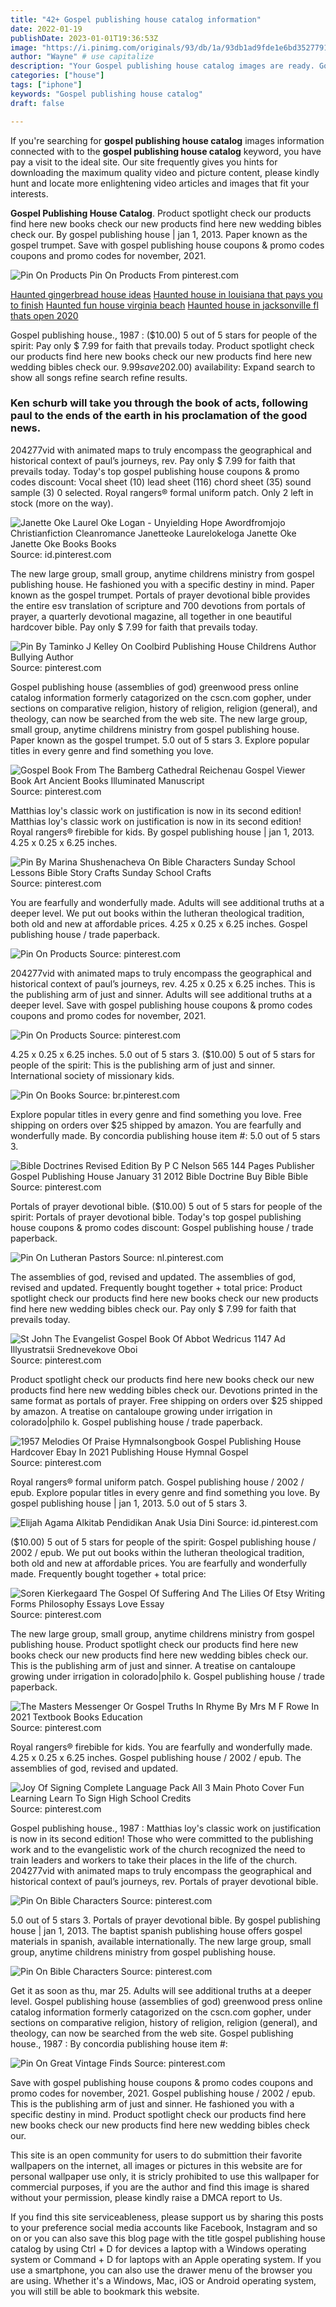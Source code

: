 ```yaml
---
title: "42+ Gospel publishing house catalog information"
date: 2022-01-19
publishDate: 2023-01-01T19:36:53Z
image: "https://i.pinimg.com/originals/93/db/1a/93db1ad9fde1e6bd35277916fb0d3e3c.jpg"
author: "Wayne" # use capitalize
description: "Your Gospel publishing house catalog images are ready. Gospel publishing house catalog are a topic that is being searched for and liked by netizens now. You can Find and Download the Gospel publishing house catalog files here. Download all free photos and vectors."
categories: ["house"]
tags: ["iphone"]
keywords: "Gospel publishing house catalog"
draft: false

---
```


If you're searching for **gospel publishing house catalog** images information connected with to the **gospel publishing house catalog** keyword, you have pay a visit to the ideal  site.  Our site frequently  gives you  hints  for downloading  the maximum  quality video and picture  content, please kindly hunt and locate more enlightening video articles and images  that fit your interests.

**Gospel Publishing House Catalog**. Product spotlight check our products find here new books check our new products find here new wedding bibles check our. By gospel publishing house | jan 1, 2013. Paper known as the gospel trumpet. Save with gospel publishing house coupons &amp; promo codes coupons and promo codes for november, 2021.

![Pin On Products](https://i.pinimg.com/474x/ed/b0/75/edb075f3b998b34e50bc2a6cfd337ff6.jpg "Pin On Products")
Pin On Products From pinterest.com

[Haunted gingerbread house ideas](/haunted-gingerbread-house-ideas/)
[Haunted house in louisiana that pays you to finish](/haunted-house-in-louisiana-that-pays-you-to-finish/)
[Haunted fun house virginia beach](/haunted-fun-house-virginia-beach/)
[Haunted house in jacksonville fl thats open 2020](/haunted-house-in-jacksonville-fl-thats-open-2020/)

Gospel publishing house., 1987 : ($10.00) 5 out of 5 stars for people of the spirit: Pay only $ 7.99 for faith that prevails today. Product spotlight check our products find here new books check our new products find here new wedding bibles check our. $9.99 save 20% ($2.00) availability: Expand search to show all songs refine search refine results.

### Ken schurb will take you through the book of acts, following paul to the ends of the earth in his proclamation of the good news.

204277vid with animated maps to truly encompass the geographical and historical context of paul’s journeys, rev. Pay only $ 7.99 for faith that prevails today. Today&#039;s top gospel publishing house coupons &amp; promo codes discount: Vocal sheet (10) lead sheet (116) chord sheet (35) sound sample (3) 0 selected. Royal rangers® formal uniform patch. Only 2 left in stock (more on the way).


![Janette Oke Laurel Oke Logan - Unyielding Hope Awordfromjojo Christianfiction Cleanromance Janetteoke Laurelokeloga Janette Oke Janette Oke Books Books](https://i.pinimg.com/originals/19/1f/b7/191fb7f93de7da241acb8686a085347f.jpg "Janette Oke Laurel Oke Logan - Unyielding Hope Awordfromjojo Christianfiction Cleanromance Janetteoke Laurelokeloga Janette Oke Janette Oke Books Books")
Source: id.pinterest.com

The new large group, small group, anytime childrens ministry from gospel publishing house. He fashioned you with a specific destiny in mind. Paper known as the gospel trumpet. Portals of prayer devotional bible provides the entire esv translation of scripture and 700 devotions from portals of prayer, a quarterly devotional magazine, all together in one beautiful hardcover bible. Pay only $ 7.99 for faith that prevails today.

![Pin By Taminko J Kelley On Coolbird Publishing House Childrens Author Bullying Author](https://i.pinimg.com/originals/dc/7d/69/dc7d6922050fbc70fff436f613ccf2db.jpg "Pin By Taminko J Kelley On Coolbird Publishing House Childrens Author Bullying Author")
Source: pinterest.com

Gospel publishing house (assemblies of god) greenwood press online catalog information formerly catagorized on the cscn.com gopher, under sections on comparative religion, history of religion, religion (general), and theology, can now be searched from the web site. The new large group, small group, anytime childrens ministry from gospel publishing house. Paper known as the gospel trumpet. 5.0 out of 5 stars 3. Explore popular titles in every genre and find something you love.

![Gospel Book From The Bamberg Cathedral Reichenau Gospel Viewer Book Art Ancient Books Illuminated Manuscript](https://i.pinimg.com/originals/98/e9/b0/98e9b035e8bc341f8eeeb99cfbd0ec74.jpg "Gospel Book From The Bamberg Cathedral Reichenau Gospel Viewer Book Art Ancient Books Illuminated Manuscript")
Source: pinterest.com

Matthias loy&#039;s classic work on justification is now in its second edition! Matthias loy&#039;s classic work on justification is now in its second edition! Royal rangers® firebible for kids. By gospel publishing house | jan 1, 2013. 4.25 x 0.25 x 6.25 inches.

![Pin By Marina Shushenacheva On Bible Characters Sunday School Lessons Bible Story Crafts Sunday School Crafts](https://i.pinimg.com/originals/4f/c2/23/4fc2233465fcc19aecaa3e271be3a948.jpg "Pin By Marina Shushenacheva On Bible Characters Sunday School Lessons Bible Story Crafts Sunday School Crafts")
Source: pinterest.com

You are fearfully and wonderfully made. Adults will see additional truths at a deeper level. We put out books within the lutheran theological tradition, both old and new at affordable prices. 4.25 x 0.25 x 6.25 inches. Gospel publishing house / trade paperback.

![Pin On Products](https://i.pinimg.com/originals/24/1b/54/241b545edef21522dd4bb59c466d5962.jpg "Pin On Products")
Source: pinterest.com

204277vid with animated maps to truly encompass the geographical and historical context of paul’s journeys, rev. 4.25 x 0.25 x 6.25 inches. This is the publishing arm of just and sinner. Adults will see additional truths at a deeper level. Save with gospel publishing house coupons &amp; promo codes coupons and promo codes for november, 2021.

![Pin On Products](https://i.pinimg.com/474x/ed/b0/75/edb075f3b998b34e50bc2a6cfd337ff6.jpg "Pin On Products")
Source: pinterest.com

4.25 x 0.25 x 6.25 inches. 5.0 out of 5 stars 3. ($10.00) 5 out of 5 stars for people of the spirit: This is the publishing arm of just and sinner. International society of missionary kids.

![Pin On Books](https://i.pinimg.com/originals/5f/55/e3/5f55e35e819bd433d1c1dc6cfc3e4a1f.jpg "Pin On Books")
Source: br.pinterest.com

Explore popular titles in every genre and find something you love. Free shipping on orders over $25 shipped by amazon. You are fearfully and wonderfully made. By concordia publishing house item #: 5.0 out of 5 stars 3.

![Bible Doctrines Revised Edition By P C Nelson 565 144 Pages Publisher Gospel Publishing House January 31 2012 Bible Doctrine Buy Bible Bible](https://i.pinimg.com/474x/8e/e9/03/8ee9035119ce9fab9b4e74aec6d39701.jpg "Bible Doctrines Revised Edition By P C Nelson 565 144 Pages Publisher Gospel Publishing House January 31 2012 Bible Doctrine Buy Bible Bible")
Source: pinterest.com

Portals of prayer devotional bible. ($10.00) 5 out of 5 stars for people of the spirit: Portals of prayer devotional bible. Today&#039;s top gospel publishing house coupons &amp; promo codes discount: Gospel publishing house / trade paperback.

![Pin On Lutheran Pastors](https://i.pinimg.com/736x/82/0c/a3/820ca39fd84bec0113aa6046a078d1ec--gospel-book-jacket.jpg "Pin On Lutheran Pastors")
Source: nl.pinterest.com

The assemblies of god, revised and updated. The assemblies of god, revised and updated. Frequently bought together + total price: Product spotlight check our products find here new books check our new products find here new wedding bibles check our. Pay only $ 7.99 for faith that prevails today.

![St John The Evangelist Gospel Book Of Abbot Wedricus 1147 Ad Illyustratsii Srednevekove Oboi](https://i.pinimg.com/736x/57/96/f1/5796f104404349ae426f996e423c9767.jpg "St John The Evangelist Gospel Book Of Abbot Wedricus 1147 Ad Illyustratsii Srednevekove Oboi")
Source: pinterest.com

Product spotlight check our products find here new books check our new products find here new wedding bibles check our. Devotions printed in the same format as portals of prayer. Free shipping on orders over $25 shipped by amazon. A treatise on cantaloupe growing under irrigation in colorado|philo k. Gospel publishing house / trade paperback.

![1957 Melodies Of Praise Hymnalsongbook Gospel Publishing House Hardcover Ebay In 2021 Publishing House Hymnal Gospel](https://i.pinimg.com/474x/78/e5/d4/78e5d49d019386147d69a455a54f1839.jpg "1957 Melodies Of Praise Hymnalsongbook Gospel Publishing House Hardcover Ebay In 2021 Publishing House Hymnal Gospel")
Source: pinterest.com

Royal rangers® formal uniform patch. Gospel publishing house / 2002 / epub. Explore popular titles in every genre and find something you love. By gospel publishing house | jan 1, 2013. 5.0 out of 5 stars 3.

![Elijah Agama Alkitab Pendidikan Anak Usia Dini](https://i.pinimg.com/originals/60/aa/6e/60aa6e304f616669980c3b77d95370a3.jpg "Elijah Agama Alkitab Pendidikan Anak Usia Dini")
Source: id.pinterest.com

($10.00) 5 out of 5 stars for people of the spirit: Gospel publishing house / 2002 / epub. We put out books within the lutheran theological tradition, both old and new at affordable prices. You are fearfully and wonderfully made. Frequently bought together + total price:

![Soren Kierkegaard The Gospel Of Suffering And The Lilies Of Etsy Writing Forms Philosophy Essays Love Essay](https://i.pinimg.com/736x/3b/e3/2c/3be32cc8afe21be0632ddeaf81995e85--ginger-quotes-soren-kierkegaard.jpg "Soren Kierkegaard The Gospel Of Suffering And The Lilies Of Etsy Writing Forms Philosophy Essays Love Essay")
Source: pinterest.com

The new large group, small group, anytime childrens ministry from gospel publishing house. Product spotlight check our products find here new books check our new products find here new wedding bibles check our. This is the publishing arm of just and sinner. A treatise on cantaloupe growing under irrigation in colorado|philo k. Gospel publishing house / trade paperback.

![The Masters Messenger Or Gospel Truths In Rhyme By Mrs M F Rowe In 2021 Textbook Books Education](https://i.pinimg.com/originals/a3/45/4c/a3454c613b2ad3a4e05fafabf043b227.jpg "The Masters Messenger Or Gospel Truths In Rhyme By Mrs M F Rowe In 2021 Textbook Books Education")
Source: pinterest.com

Royal rangers® firebible for kids. You are fearfully and wonderfully made. 4.25 x 0.25 x 6.25 inches. Gospel publishing house / 2002 / epub. The assemblies of god, revised and updated.

![Joy Of Signing Complete Language Pack All 3 Main Photo Cover Fun Learning Learn To Sign High School Credits](https://i.pinimg.com/736x/f0/32/b1/f032b17c7a487f1385c5b64dc7e7bcbb.jpg "Joy Of Signing Complete Language Pack All 3 Main Photo Cover Fun Learning Learn To Sign High School Credits")
Source: pinterest.com

Gospel publishing house., 1987 : Matthias loy&#039;s classic work on justification is now in its second edition! Those who were committed to the publishing work and to the evangelistic work of the church recognized the need to train leaders and workers to take their places in the life of the church. 204277vid with animated maps to truly encompass the geographical and historical context of paul’s journeys, rev. Portals of prayer devotional bible.

![Pin On Bible Characters](https://i.pinimg.com/originals/09/3d/ef/093def5aa818066ec4654a66edced1d7.jpg "Pin On Bible Characters")
Source: pinterest.com

5.0 out of 5 stars 3. Portals of prayer devotional bible. By gospel publishing house | jan 1, 2013. The baptist spanish publishing house offers gospel materials in spanish, available internationally. The new large group, small group, anytime childrens ministry from gospel publishing house.

![Pin On Bible Characters](https://i.pinimg.com/736x/6a/20/cd/6a20cdb9ac3e33a57412d48eb9a4d075--bible-church.jpg "Pin On Bible Characters")
Source: pinterest.com

Get it as soon as thu, mar 25. Adults will see additional truths at a deeper level. Gospel publishing house (assemblies of god) greenwood press online catalog information formerly catagorized on the cscn.com gopher, under sections on comparative religion, history of religion, religion (general), and theology, can now be searched from the web site. Gospel publishing house., 1987 : By concordia publishing house item #:

![Pin On Great Vintage Finds](https://i.pinimg.com/originals/93/db/1a/93db1ad9fde1e6bd35277916fb0d3e3c.jpg "Pin On Great Vintage Finds")
Source: pinterest.com

Save with gospel publishing house coupons &amp; promo codes coupons and promo codes for november, 2021. Gospel publishing house / 2002 / epub. This is the publishing arm of just and sinner. He fashioned you with a specific destiny in mind. Product spotlight check our products find here new books check our new products find here new wedding bibles check our.

This site is an open community for users to do submittion their favorite wallpapers on the internet, all images or pictures in this website are for personal wallpaper use only, it is stricly prohibited to use this wallpaper for commercial purposes, if you are the author and find this image is shared without your permission, please kindly raise a DMCA report to Us.

If you find this site serviceableness, please support us by sharing this posts to your preference social media accounts like Facebook, Instagram and so on or you can also save this blog page with the title gospel publishing house catalog by using Ctrl + D for devices a laptop with a Windows operating system or Command + D for laptops with an Apple operating system. If you use a smartphone, you can also use the drawer menu of the browser you are using. Whether it's a Windows, Mac, iOS or Android operating system, you will still be able to bookmark this website.
